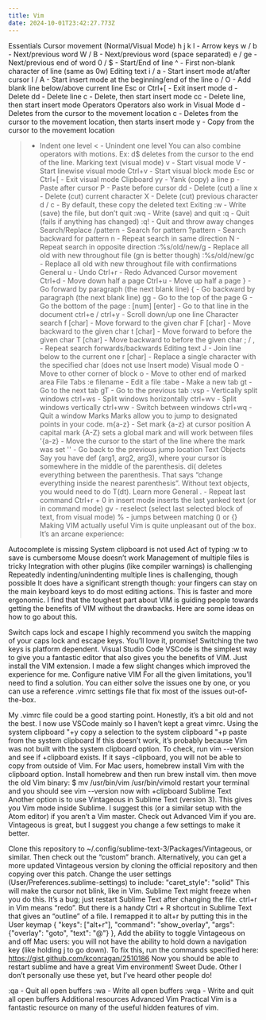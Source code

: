```yaml
---
title: Vim
date: 2024-10-01T23:42:27.773Z
---
```


Essentials
Cursor movement (Normal/Visual Mode)
h j k l - Arrow keys
w / b - Next/previous word
W / B - Next/previous word (space separated)
e / ge - Next/previous end of word
0 / $ - Start/End of line
^ - First non-blank character of line (same as 0w)
Editing text
i / a - Start insert mode at/after cursor
I / A - Start insert mode at the beginning/end of the line
o / O - Add blank line below/above current line
Esc or Ctrl+[ - Exit insert mode
d - Delete
dd - Delete line
c - Delete, then start insert mode
cc - Delete line, then start insert mode
Operators
Operators also work in Visual Mode
d - Deletes from the cursor to the movement location
c - Deletes from the cursor to the movement location, then starts insert mode
y - Copy from the cursor to the movement location
> - Indent one level
< - Unindent one level
You can also combine operators with motions. Ex: d$ deletes from the cursor to the end of the line.
Marking text (visual mode)
v - Start visual mode
V - Start linewise visual mode
Ctrl+v - Start visual block mode
Esc or Ctrl+[ - Exit visual mode
Clipboard
yy - Yank (copy) a line
p - Paste after cursor
P - Paste before cursor
dd - Delete (cut) a line
x - Delete (cut) current character
X - Delete (cut) previous character
d / c - By default, these copy the deleted text
Exiting
:w - Write (save) the file, but don’t quit
:wq - Write (save) and quit
:q - Quit (fails if anything has changed)
:q! - Quit and throw away changes
Search/Replace
/pattern - Search for pattern
?pattern - Search backward for pattern
n - Repeat search in same direction
N - Repeat search in opposite direction
:%s/old/new/g - Replace all old with new throughout file (gn is better though)
:%s/old/new/gc - Replace all old with new throughout file with confirmations
General
u - Undo
Ctrl+r - Redo
Advanced
Cursor movement
Ctrl+d - Move down half a page
Ctrl+u - Move up half a page
} - Go forward by paragraph (the next blank line)
{ - Go backward by paragraph (the next blank line)
gg - Go to the top of the page
G - Go the bottom of the page
: [num] [enter] - Go to that line in the document
ctrl+e / ctrl+y - Scroll down/up one line
Character search
f [char] - Move forward to the given char
F [char] - Move backward to the given char
t [char] - Move forward to before the given char
T [char] - Move backward to before the given char
; / , - Repeat search forwards/backwards
Editing text
J - Join line below to the current one
r [char] - Replace a single character with the specified char (does not use Insert mode)
Visual mode
O - Move to other corner of block
o - Move to other end of marked area
File Tabs
:e filename - Edit a file
:tabe - Make a new tab
gt - Go to the next tab
gT - Go to the previous tab
:vsp - Vertically split windows
ctrl+ws - Split windows horizontally
ctrl+wv - Split windows vertically
ctrl+ww - Switch between windows
ctrl+wq - Quit a window
Marks
Marks allow you to jump to designated points in your code.
m{a-z} - Set mark {a-z} at cursor position
A capital mark {A-Z} sets a global mark and will work between files
'{a-z} - Move the cursor to the start of the line where the mark was set
'' - Go back to the previous jump location
Text Objects
Say you have def (arg1, arg2, arg3), where your cursor is somewhere in the middle of the parenthesis.
di( deletes everything between the parenthesis. That says “change everything inside the nearest parenthesis”. Without text objects, you would need to do T(dt).
Learn more
General
. - Repeat last command
Ctrl+r + 0 in insert mode inserts the last yanked text (or in command mode)
gv - reselect (select last selected block of text, from visual mode)
% - jumps between matching () or {}
Making VIM actually useful
Vim is quite unpleasant out of the box. It’s an arcane experience:

Autocomplete is missing
System clipboard is not used
Act of typing :w to save is cumbersome
Mouse doesn’t work
Management of multiple files is tricky
Integration with other plugins (like compiler warnings) is challenging
Repeatedly indenting/unindenting multiple lines is challenging, though possible
It does have a significant strength though: your fingers can stay on the main keyboard keys to do most editing actions. This is faster and more ergonomic. I find that the toughest part about VIM is guiding people towards getting the benefits of VIM without the drawbacks. Here are some ideas on how to go about this.

Switch caps lock and escape
I highly recommend you switch the mapping of your caps lock and escape keys. You’ll love it, promise! Switching the two keys is platform dependent.
Visual Studio Code
VSCode is the simplest way to give you a fantastic editor that also gives you the benefits of VIM. Just install the VIM extension.
I made a few slight changes which improved the experience for me.
Configure native VIM
For all the given limitations, you’ll need to find a solution. You can either solve the issues one by one, or you can use a reference .vimrc settings file that fix most of the issues out-of-the-box.

My .vimrc file could be a good starting point. Honestly, it’s a bit old and not the best. I now use VSCode mainly so I haven’t kept a great vimrc.
Using the system clipboard
"+y copy a selection to the system clipboard
"+p paste from the system clipboard
If this doesn’t work, it’s probably because Vim was not built with the system clipboard option. To check, run vim --version and see if +clipboard exists. If it says -clipboard, you will not be able to copy from outside of Vim.
For Mac users, homebrew install Vim with the clipboard option. Install homebrew and then run brew install vim.
then move the old Vim binary: $ mv /usr/bin/vim /usr/bin/vimold
restart your terminal and you should see vim --version now with +clipboard
Sublime Text
Another option is to use Vintageous in Sublime Text (version 3). This gives you Vim mode inside Sublime. I suggest this (or a similar setup with the Atom editor) if you aren’t a Vim master. Check out Advanced Vim if you are.
Vintageous is great, but I suggest you change a few settings to make it better.

Clone this repository to ~/.config/sublime-text-3/Packages/Vintageous, or similar. Then check out the “custom” branch.
Alternatively, you can get a more updated Vintageous version by cloning the official repository and then copying over this patch.
Change the user settings (User/Preferences.sublime-settings) to include:
"caret_style": "solid"
This will make the cursor not blink, like in Vim.
Sublime Text might freeze when you do this. It’s a bug; just restart Sublime Text after changing the file.
ctrl+r in Vim means “redo”. But there is a handy Ctrl + R shortcut in Sublime Text that gives an “outline” of a file. I remapped it to alt+r by putting this in the User keymap
{ "keys": ["alt+r"], "command": "show_overlay", "args": {"overlay": "goto", "text": "@"} },
Add the ability to toggle Vintageous on and off
Mac users: you will not have the ability to hold down a navigation key (like holding j to go down). To fix this, run the commands specified here: https://gist.github.com/kconragan/2510186
Now you should be able to restart sublime and have a great Vim environment! Sweet Dude.
Other
I don’t personally use these yet, but I’ve heard other people do!

:qa - Quit all open buffers
:wa - Write all open buffers
:wqa - Write and quit all open buffers
Additional resources
Advanced Vim
Practical Vim is a fantastic resource on many of the useful hidden features of vim.